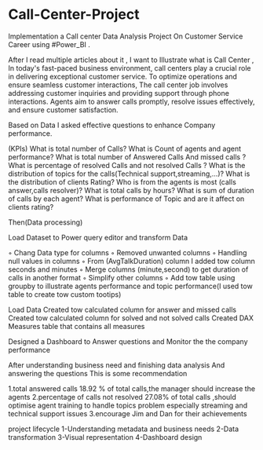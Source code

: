# Call-Center-Project
Implementation a Call center Data Analysis Project On Customer Service Career using #Power_BI .


After I read multiple articles about it , I want to Illustrate what is Call Center ,
In today's fast-paced business environment, call centers play a crucial role in delivering exceptional customer service. To optimize operations and ensure seamless customer interactions,
The call center job involves addressing customer inquiries and providing support through phone interactions. Agents aim to answer calls promptly, resolve issues effectively, and ensure customer satisfaction.

Based on Data I asked effective questions to enhance Company performance.


(KPIs)
What is  total number of Calls?
What is Count of agents and agent performance?
What is  total number of  Answered Calls And missed calls ?
What is  percentage of resolved Calls and not resolved Calls ?
What is the distribution of topics for the calls(Technical support,streaming,…)?
What is the distribution of clients Rating?
Who is from the agents  is most (calls answer,calls resolver)?
What is total calls  by hours?
What is sum of duration of calls by  each agent?
What is performance of Topic and are it affect on clients rating?

Then(Data processing)

Load Dataset to Power query editor and transform Data

 ◦ Chang Data type for columns
 ◦ Removed unwanted columns 
 ◦ Handling null values in columns 
 ◦ From (AvgTalkDuration) column I added tow column seconds and minutes 
 ◦ Merge columns (minute,second) to get duration of calls in another format
 ◦ Simplify other columns
 ◦ Add tow table using groupby to illustrate agents performance and topic performance(I used tow table to create tow custom tootips)

Load Data
Created tow calculated column for answer and missed calls 
Created tow calculated column for solved and not solved calls
Created DAX Measures table that contains all measures
 
Designed a Dashboard to Answer questions and Monitor the the company performance 

After understanding business need and finishing data analysis 
And answering  the questions 
This is some recommendation 

1.total answered calls 18.92 % of total calls,the manager should increase the agents 
2.percentage of calls not resolved 27.08% of total calls ,should optimise agent training to handle topics problem  especially streaming and technical support issues 
3.encourage Jim and Dan for their achievements 

 project lifecycle 
1-Understanding metadata and business needs 
2-Data transformation 
3-Visual representation 
4-Dashboard design
